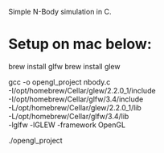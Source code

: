 Simple N-Body simulation in C.

# Setup on mac below:

brew install glfw
brew install glew

gcc -o opengl_project nbody.c \
    -I/opt/homebrew/Cellar/glew/2.2.0_1/include \
    -I/opt/homebrew/Cellar/glfw/3.4/include \
    -L/opt/homebrew/Cellar/glew/2.2.0_1/lib \
    -L/opt/homebrew/Cellar/glfw/3.4/lib \
    -lglfw -lGLEW -framework OpenGL

./opengl_project

